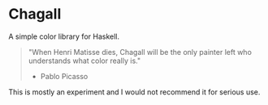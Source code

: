 Chagall
=======

A simple color library for Haskell. 

>    "When Henri Matisse dies, Chagall will be the only painter left who understands what color really is."
>    - Pablo Picasso 


This is mostly an experiment and I would not recommend it for serious use.
